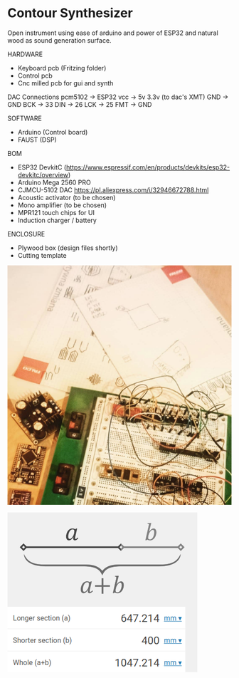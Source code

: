 # Contour Synthesizer

Open instrument using ease of arduino and power of ESP32 and natural wood as sound generation surface.

HARDWARE

- Keyboard pcb (Fritzing folder)
- Control pcb
- Cnc milled pcb for gui and synth

DAC Connections
  pcm5102 -> ESP32
  vcc -> 5v
  3.3v (to dac's XMT)
  GND -> GND
  BCK -> 33
  DIN -> 26
  LCK -> 25
  FMT -> GND

SOFTWARE

- Arduino (Control board)
- FAUST (DSP)

BOM

- ESP32 DevkitC (https://www.espressif.com/en/products/devkits/esp32-devkitc/overview)
- Arduino Mega 2560 PRO
- CJMCU-5102 DAC https://pl.aliexpress.com/i/32946672788.html
- Acoustic activator (to be chosen)
- Mono amplifier (to be chosen)
- MPR121 touch chips for UI
- Induction charger / battery

ENCLOSURE

- Plywood box (design files shortly)
- Cutting template

![alt text](https://github.com/reverbrick/contour/blob/main/contour_the_begining.png?raw=true)

![alt text](https://github.com/reverbrick/contour/blob/main/golden_ratio.png?raw=true)
